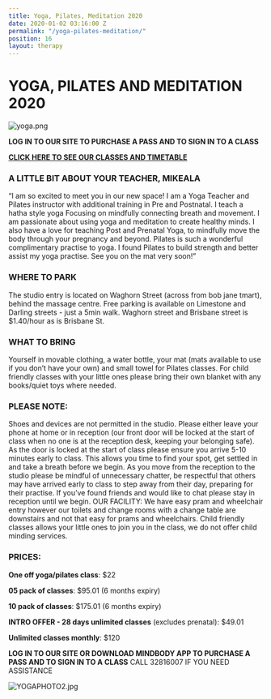 ```yaml
---
title: Yoga, Pilates, Meditation 2020
date: 2020-01-02 03:16:00 Z
permalink: "/yoga-pilates-meditation/"
position: 16
layout: therapy
---
```


# YOGA, PILATES AND MEDITATION 2020

![yoga.png](/uploads/yoga.png)

**LOG IN TO OUR SITE TO PURCHASE A PASS AND TO SIGN IN TO A CLASS**

**[CLICK HERE TO SEE OUR CLASSES AND TIMETABLE](https://ipswichmassage.com.au/timetable/)**

### A LITTLE BIT ABOUT YOUR TEACHER, MIKEALA

“I am so excited to meet you in our new space!
I am a Yoga Teacher and Pilates instructor with additional training in Pre and Postnatal. I teach a hatha style yoga Focusing on mindfully connecting breath and movement. I am passionate about using yoga and meditation to create healthy minds.
I also have a love for teaching Post and Prenatal Yoga, to mindfully move the body through your pregnancy and beyond.
Pilates is such a wonderful complimentary practise to yoga. I found Pilates to build strength and better assist my yoga practise. See you on the mat very soon!”

### WHERE TO PARK

The studio entry is located on Waghorn Street (across from bob jane tmart), behind the massage centre.
Free parking is available on Limestone and Darling streets - just a 5min walk. Waghorn street and Brisbane street is \$1.40/hour as is Brisbane St.

### WHAT TO BRING

Yourself in movable clothing, a water bottle, your mat (mats available to use if you don’t have your own) and small towel for Pilates classes.
For child friendly classes with your little ones please bring their own blanket with any books/quiet toys where needed.

### PLEASE NOTE:

Shoes and devices are not permitted in the studio. Please either leave your phone at home or in reception (our front door will be locked at the start of class when no one is at the reception desk, keeping your belonging safe).
As the door is locked at the start of class please ensure you arrive 5-10 minutes early to class. This allows you time to find your spot, get settled in and take a breath before we begin. As you move from the reception to the studio please be mindful of unnecessary chatter, be respectful that others may have arrived early to class to step away from their day, preparing for their practise. If you’ve found friends and would like to chat please stay in reception until we begin.
OUR FACILITY:
We have easy pram and wheelchair entry however our toilets and change rooms with a change table are downstairs and not that easy for prams and wheelchairs. Child friendly classes allows your little ones to join you in the class, we do not offer child minding services.

### PRICES:

**One off yoga/pilates class**: \$22

**05 pack of classes**: \$95.01 (6 months expiry)

**10 pack of classes**: \$175.01 (6 months expiry)

**INTRO OFFER - 28 days unlimited classes** (excludes prenatal): \$49.01

**Unlimited classes monthly**: \$120

**LOG IN TO OUR SITE OR DOWNLOAD MINDBODY APP TO PURCHASE A PASS AND TO SIGN IN TO A CLASS** CALL 32816007 IF YOU NEED ASSISTANCE

![YOGAPHOTO2.jpg](/uploads/YOGAPHOTO2.jpg)
